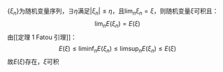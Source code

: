 $\{\xi_n\}$为随机变量序列，$\exists \eta$满足$|\xi_n|\le \eta$，且$\lim_n \xi_n = \xi$，则随机变量$\xi$可积且：
$$
\lim_nE(\xi_n)=E(\xi)
$$
由[[定理 1 Fatou 引理]]：
$$
E(\xi)\le \liminf_nE(\xi_n)\le \limsup_n E(\xi_n)\le E(\xi)
$$
故$E(\xi)$存在，$\xi$可积